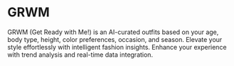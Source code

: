 # GRWM
GRWM (Get Ready with Me!) is an AI-curated outfits based on your age, body type, height, color preferences, occasion, and season. Elevate your style effortlessly with intelligent fashion insights. Enhance your experience with trend analysis and real-time data integration.
